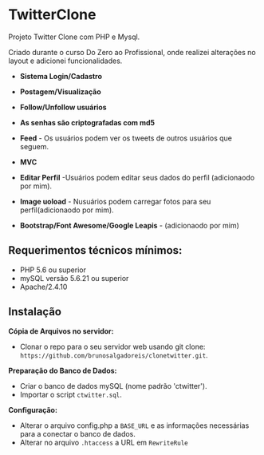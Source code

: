 # TwitterClone

Projeto Twitter Clone com PHP e Mysql.

Criado durante o curso Do Zero ao Profissional, onde realizei alterações no layout e adicionei funcionalidades.

* **Sistema Login/Cadastro**

* **Postagem/Visualização**

* **Follow/Unfollow usuários**

* **As senhas são criptografadas com md5**

* **Feed** - Os usuários podem ver os tweets de outros usuários que seguem.

* **MVC**

* **Editar Perfil** -Usuários podem editar seus dados do perfil (adicionaodo por mim).

* **Image uoload** - Nusuários podem carregar fotos para seu perfil(adicionaodo por mim).

* **Bootstrap/Font Awesome/Google Leapis** - (adicionaodo por mim)

## Requerimentos técnicos mínimos:
- PHP 5.6 ou superior
- mySQL versão 5.6.21 ou superior
- Apache/2.4.10

## Instalação

**Cópia de Arquivos no servidor:**

- Clonar o repo para o seu servidor web usando git clone: `https://github.com/brunosalgadoreis/clonetwitter.git`.

**Preparação do Banco de Dados:**
- Criar o banco de dados mySQL (nome padrão 'ctwitter').
- Importar o script `ctwitter.sql`.

**Configuração:**
- Alterar o arquivo config.php a `BASE_URL` e as informações necessárias para a conectar o banco de dados.
- Alterar no arquivo `.htaccess` a URL em `RewriteRule`
